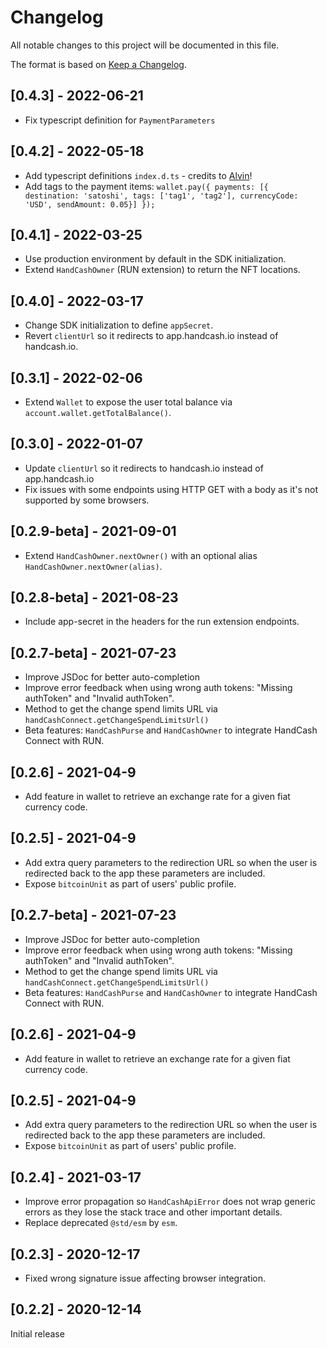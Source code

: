 # Changelog

All notable changes to this project will be documented in this file.

The format is based on [Keep a Changelog](https://keepachangelog.com/en/1.0.0/).

## [0.4.3] - 2022-06-21
- Fix typescript definition for `PaymentParameters`


## [0.4.2] - 2022-05-18
- Add typescript definitions `index.d.ts` - credits to [Alvin](https://github.com/irkaal)!
- Add tags to the payment items: `wallet.pay({ payments: [{ destination: 'satoshi', tags: ['tag1', 'tag2'], currencyCode: 'USD', sendAmount: 0.05}] });`

## [0.4.1] - 2022-03-25
- Use production environment by default in the SDK initialization.
- Extend `HandCashOwner` (RUN extension) to return the NFT locations.

## [0.4.0] - 2022-03-17
- Change SDK initialization to define `appSecret`.
- Revert `clientUrl` so it redirects to app.handcash.io instead of handcash.io.

## [0.3.1] - 2022-02-06
- Extend `Wallet` to expose the user total balance via `account.wallet.getTotalBalance()`.

## [0.3.0] - 2022-01-07
- Update `clientUrl` so it redirects to handcash.io instead of app.handcash.io
- Fix issues with some endpoints using HTTP GET with a body as it's not supported by some browsers.

## [0.2.9-beta] - 2021-09-01
- Extend `HandCashOwner.nextOwner()` with an optional alias `HandCashOwner.nextOwner(alias)`. 

## [0.2.8-beta] - 2021-08-23
- Include app-secret in the headers for the run extension endpoints.

## [0.2.7-beta] - 2021-07-23

- Improve JSDoc for better auto-completion
- Improve error feedback when using wrong auth tokens: "Missing authToken" and "Invalid authToken".
- Method to get the change spend limits URL via `handCashConnect.getChangeSpendLimitsUrl()`
- Beta features: `HandCashPurse` and `HandCashOwner` to integrate HandCash Connect with RUN.

## [0.2.6] - 2021-04-9

- Add feature in wallet to retrieve an exchange rate for a given fiat currency code.

## [0.2.5] - 2021-04-9

- Add extra query parameters to the redirection URL so when the user is redirected back to the app these parameters are included.
- Expose `bitcoinUnit` as part of users' public profile.

## [0.2.7-beta] - 2021-07-23

- Improve JSDoc for better auto-completion
- Improve error feedback when using wrong auth tokens: "Missing authToken" and "Invalid authToken".
- Method to get the change spend limits URL via `handCashConnect.getChangeSpendLimitsUrl()`
- Beta features: `HandCashPurse` and `HandCashOwner` to integrate HandCash Connect with RUN.

## [0.2.6] - 2021-04-9

- Add feature in wallet to retrieve an exchange rate for a given fiat currency code.

## [0.2.5] - 2021-04-9

- Add extra query parameters to the redirection URL so when the user is redirected back to the app these parameters are included.
- Expose `bitcoinUnit` as part of users' public profile.

## [0.2.4] - 2021-03-17

- Improve error propagation so `HandCashApiError` does not wrap generic errors as they lose the stack trace and other important details.
- Replace deprecated `@std/esm` by `esm`.

## [0.2.3] - 2020-12-17

- Fixed wrong signature issue affecting browser integration.

## [0.2.2] - 2020-12-14

Initial release
